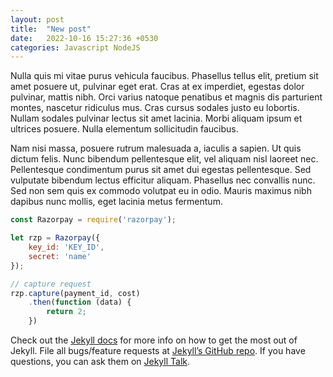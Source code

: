 ```yaml
---
layout: post
title:  "New post"
date:   2022-10-16 15:27:36 +0530
categories: Javascript NodeJS
---
```

Nulla quis mi vitae purus vehicula faucibus. Phasellus tellus elit, pretium sit amet posuere ut, pulvinar eget erat. Cras at ex imperdiet, egestas dolor pulvinar, mattis nibh. Orci varius natoque penatibus et magnis dis parturient montes, nascetur ridiculus mus. Cras cursus sodales justo eu lobortis. Nullam sodales pulvinar lectus sit amet lacinia. Morbi aliquam ipsum et ultrices posuere. Nulla elementum sollicitudin faucibus. 

Nam nisi massa, posuere rutrum malesuada a, iaculis a sapien. Ut quis dictum felis. Nunc bibendum pellentesque elit, vel aliquam nisl laoreet nec. Pellentesque condimentum purus sit amet dui egestas pellentesque. Sed vulputate bibendum lectus efficitur aliquam. Phasellus nec convallis nunc. Sed non sem quis ex commodo volutpat eu in odio. Mauris maximus nibh dapibus nunc mollis, eget lacinia metus fermentum.

```javascript
const Razorpay = require('razorpay');

let rzp = Razorpay({
	key_id: 'KEY_ID',
	secret: 'name'
});

// capture request
rzp.capture(payment_id, cost)
	.then(function (data) {
		return 2;
	})
```

Check out the [Jekyll docs][jekyll-docs] for more info on how to get the most out of Jekyll. File all bugs/feature requests at [Jekyll’s GitHub repo][jekyll-gh]. If you have questions, you can ask them on [Jekyll Talk][jekyll-talk].

[jekyll-docs]: https://jekyllrb.com/docs/home
[jekyll-gh]:   https://github.com/jekyll/jekyll
[jekyll-talk]: https://talk.jekyllrb.com/
